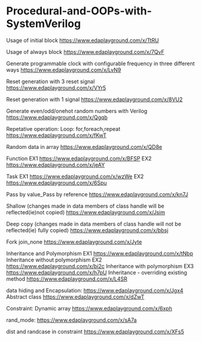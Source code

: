 # Procedural-and-OOPs-with-SystemVerilog
Usage of initial block https://www.edaplayground.com/x/TtRU

Usage of always block https://www.edaplayground.com/x/7QvF

Generate programmable clock with configurable frequency in three different ways https://www.edaplayground.com/x/LvN9

Reset generation with 3 reset signal https://www.edaplayground.com/x/VYr5

Reset generation with 1 signal https://www.edaplayground.com/x/8VU2

Generate even/odd/onehot random numbers with Verilog https://www.edaplayground.com/x/Qgqb

Repetative operation: Loop: for,foreach,repeat https://www.edaplayground.com/x/fKwT

Random data in array https://www.edaplayground.com/x/QD8e

Function EX1 https://www.edaplayground.com/x/BFSP
EX2 https://www.edaplayground.com/x/jeAY

Task EX1 https://www.edaplayground.com/x/wzWe
EX2 https://www.edaplayground.com/x/6Spu

Pass by value_Pass by reference https://www.edaplayground.com/x/kn7J

Shallow (changes made in data members of class handle will be reflected(ie)not copied) https://www.edaplayground.com/x/Jsim

Deep copy (changes made in data members of class handle will not be reflected(ie) fully copied) https://www.edaplayground.com/x/bbsj

Fork join_none https://www.edaplayground.com/x/Jyte

Inheritance and Polymorphism EX1 https://www.edaplayground.com/x/tNbp
Inheritance without polymorphism EX2 https://www.edaplayground.com/x/bi2c
Inheritance with polymorphism EX3 https://www.edaplayground.com/x/h7pU
Inheritance - overriding existing method https://www.edaplayground.com/x/L4SR

data hiding and Encapsulation: https://www.edaplayground.com/x/Jgx4
Abstract class https://www.edaplayground.com/x/dZwT

Constraint: Dynamic array https://www.edaplayground.com/x/6xph

rand_mode: https://www.edaplayground.com/x/sA7a

dist and randcase in constraint https://www.edaplayground.com/x/XFs5
